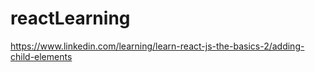 # reactLearning
https://www.linkedin.com/learning/learn-react-js-the-basics-2/adding-child-elements
